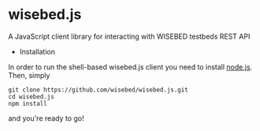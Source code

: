 wisebed.js
==========

A JavaScript client library for interacting with WISEBED testbeds REST API

* Installation

In order to run the shell-based wisebed.js client you need to install [node.js](http://nodejs.org/). Then, simply

```
git clone https://github.com/wisebed/wisebed.js.git
cd wisebed.js
npm install
```

and you're ready to go!
